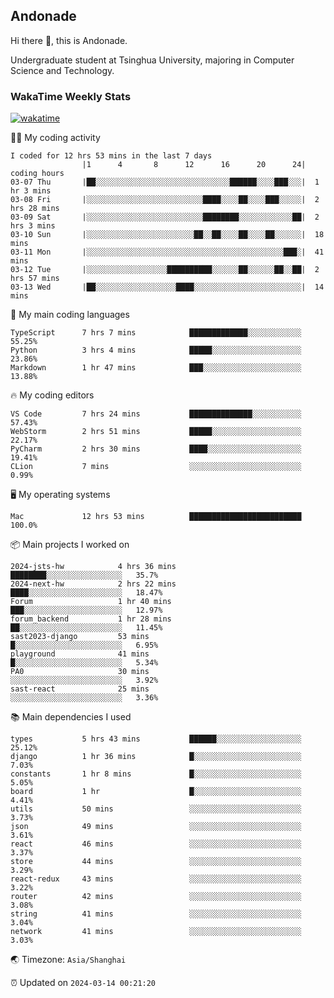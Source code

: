 ## Andonade

Hi there 👋, this is Andonade.

Undergraduate student at Tsinghua University, majoring in Computer Science and Technology.

### WakaTime Weekly Stats

[![wakatime](https://wakatime.com/badge/user/018bd8cc-ca3d-4a3e-a11d-74879d0e0c99.svg)](https://wakatime.com/@018bd8cc-ca3d-4a3e-a11d-74879d0e0c99)

🧑‍💻 My coding activity 

```text
I coded for 12 hrs 53 mins in the last 7 days
          		|1      4       8      12      16      20      24|	coding hours
03-07 Thu		|██░░░░░░░░░░░░░░░░░░░░░░░░░░░░░░██████░░░░███░░░|	1 hr 3 mins
03-08 Fri		|░░░░░░░░░░░░░░░░░░░░░░░░░░████░░░░██░░░░███░░░░░|	2 hrs 28 mins
03-09 Sat		|░░░░░░░░░░░░░░░░░░░░░░░░░░████████░░░░░░░░░░░░██|	2 hrs 3 mins
03-10 Sun		|░░░░░░░░░░░░░░░░░░░░░░░░██░░██░░░░██░░░░██░░░░░░|	18 mins
03-11 Mon		|░░░░░░░░░░░░░░░░░░░░░░░░░░░░░░░░░░░░░░░░░░░░███░|	41 mins
03-12 Tue		|░░░░░░░░░░░░░░░░░░██████████░░░░░░██░░░░░░██░░██|	2 hrs 57 mins
03-13 Wed		|██░░░░░░░░░░░░░░░░░░████░░░░░░░░░░░░░░░░░░░░░░░░|	14 mins
```

🌱 My main coding languages 

```text
TypeScript     	7 hrs 7 mins        	█████████████░░░░░░░░░░░░	55.25%
Python         	3 hrs 4 mins        	█████░░░░░░░░░░░░░░░░░░░░	23.86%
Markdown       	1 hr 47 mins        	███░░░░░░░░░░░░░░░░░░░░░░	13.88%
```

🔥 My coding editors 

```text
VS Code        	7 hrs 24 mins       	██████████████░░░░░░░░░░░	57.43%
WebStorm       	2 hrs 51 mins       	█████░░░░░░░░░░░░░░░░░░░░	22.17%
PyCharm        	2 hrs 30 mins       	████░░░░░░░░░░░░░░░░░░░░░	19.41%
CLion          	7 mins              	░░░░░░░░░░░░░░░░░░░░░░░░░	0.99%
```

🖥️ My operating systems 

```text
Mac            	12 hrs 53 mins      	█████████████████████████	100.0%
```

📦 Main projects I worked on 

```text
2024-jsts-hw        	4 hrs 36 mins       	████████░░░░░░░░░░░░░░░░░	35.7%
2024-next-hw        	2 hrs 22 mins       	████░░░░░░░░░░░░░░░░░░░░░	18.47%
Forum               	1 hr 40 mins        	███░░░░░░░░░░░░░░░░░░░░░░	12.97%
forum_backend       	1 hr 28 mins        	██░░░░░░░░░░░░░░░░░░░░░░░	11.45%
sast2023-django     	53 mins             	█░░░░░░░░░░░░░░░░░░░░░░░░	6.95%
playground          	41 mins             	█░░░░░░░░░░░░░░░░░░░░░░░░	5.34%
PA0                 	30 mins             	░░░░░░░░░░░░░░░░░░░░░░░░░	3.92%
sast-react          	25 mins             	░░░░░░░░░░░░░░░░░░░░░░░░░	3.36%
```

📚 Main dependencies I used 

```text
types          	5 hrs 43 mins       	██████░░░░░░░░░░░░░░░░░░░	25.12%
django         	1 hr 36 mins        	█░░░░░░░░░░░░░░░░░░░░░░░░	7.03%
constants      	1 hr 8 mins         	█░░░░░░░░░░░░░░░░░░░░░░░░	5.05%
board          	1 hr                	█░░░░░░░░░░░░░░░░░░░░░░░░	4.41%
utils          	50 mins             	░░░░░░░░░░░░░░░░░░░░░░░░░	3.73%
json           	49 mins             	░░░░░░░░░░░░░░░░░░░░░░░░░	3.61%
react          	46 mins             	░░░░░░░░░░░░░░░░░░░░░░░░░	3.37%
store          	44 mins             	░░░░░░░░░░░░░░░░░░░░░░░░░	3.29%
react-redux    	43 mins             	░░░░░░░░░░░░░░░░░░░░░░░░░	3.22%
router         	42 mins             	░░░░░░░░░░░░░░░░░░░░░░░░░	3.08%
string         	41 mins             	░░░░░░░░░░░░░░░░░░░░░░░░░	3.04%
network        	41 mins             	░░░░░░░░░░░░░░░░░░░░░░░░░	3.03%
```

🌏 Timezone: `Asia/Shanghai`

⏰ Updated on `2024-03-14 00:21:20`